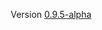 <p align="center">
  Version <a href="https://github.com/biodosimetry-uab/biodose-tools">0.9.5-alpha</a>
</p>
